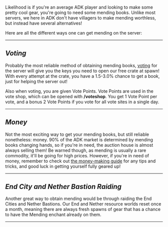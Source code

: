 Likelihood is if you're an average ADK player and looking to make some pretty cool gear, you're going to need some mending books. Unlike most servers, we here in ADK don't have villagers to make mending worthless, but instead have several alternatives!

Here are all the different ways one can get mending on the server:

---

## _Voting_
Probably the most reliable method of obtaining mending books, [voting](https://wiki.advanced-kind.com/#villagers-and-voting) for the server will give you the keys you need to open our free crate at spawn! With every attempt at the crate, you have a 1.5-3.0% chance to get a book, just for helping the server out!

Also when voting, you are given Vote Points. Vote Points are used in the vote shop, which can be opened with **/voteshop**. You get 1 Vote Point per vote, and a bonus 2 Vote Points if you vote for all vote sites in a single day.

---


## _Money_
Not the most exciting way to get your mending books, but still reliable nonetheless: money. 90% of the ADK market is determined by mending books changing hands, so if you're in need, the auction house is almost always selling them! Be warned though, as mending is usually a rare commodity, it'll be going for high prices. However, if you're in need of money, remember to check out [the money-making guide](https://wiki.advanced-kind.com/money) for any tips and tricks, and good luck in getting yourself fully geared up!

---

## _End City and Nether Bastion Raiding_
Another great way to obtain mending would be through raiding the End Cities and Nether Bastions. Our End and Nether resource worlds reset once a month, meaning there are always fresh spawns of gear that has a chance to have the Mending enchant already on them.

---
